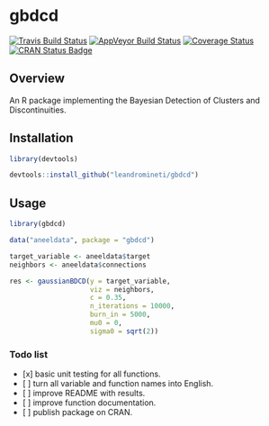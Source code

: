 
gbdcd
=====

[![Travis Build Status](https://travis-ci.org/leandromineti/gbdcd.svg?branch=master)](https://travis-ci.org/leandromineti/gbdcd) [![AppVeyor Build Status](https://ci.appveyor.com/api/projects/status/7cv1gidywu5sxila?svg=true)](https://ci.appveyor.com/project/leandromineti/gbdcd) [![Coverage Status](https://codecov.io/gh/leandromineti/gbdcd/branch/master/graph/badge.svg)](https://codecov.io/gh/leandromineti/gbdcd) [![CRAN Status Badge](http://www.r-pkg.org/badges/version/gbdcd)](https://cran.r-project.org/package=gbdcd)

Overview
--------

An R package implementing the Bayesian Detection of Clusters and Discontinuities.

Installation
------------

``` r
library(devtools)

devtools::install_github("leandromineti/gbdcd")
```

Usage
-----

``` r
library(gbdcd)

data("aneeldata", package = "gbdcd")

target_variable <- aneeldata$target
neighbors <- aneeldata$connections

res <- gaussianBDCD(y = target_variable, 
                    viz = neighbors, 
                    c = 0.35, 
                    n_iterations = 10000, 
                    burn_in = 5000, 
                    mu0 = 0, 
                    sigma0 = sqrt(2))
```

### Todo list

-   \[x\] basic unit testing for all functions.
-   \[ \] turn all variable and function names into English.
-   \[ \] improve README with results.
-   \[ \] improve function documentation.
-   \[ \] publish package on CRAN.
